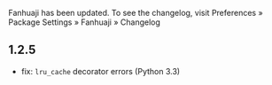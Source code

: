 Fanhuaji has been updated. To see the changelog, visit
Preferences » Package Settings » Fanhuaji » Changelog

## 1.2.5

- fix: `lru_cache` decorator errors (Python 3.3)
